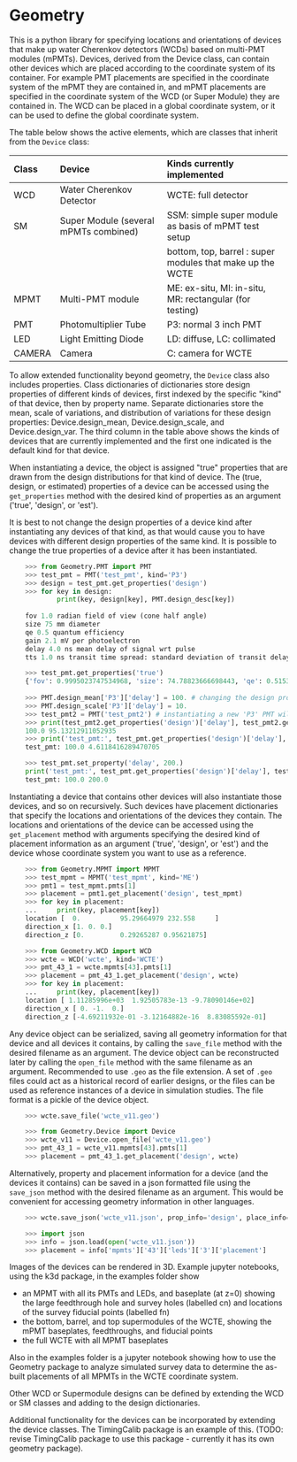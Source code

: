 # Geometry
This is a python library for specifying locations and orientations of devices that make up water Cherenkov
detectors (WCDs) based on multi-PMT modules (mPMTs). Devices, derived from the Device class, can contain other devices
which are placed according to the coordinate system of its container. For example PMT placements are specified in
the coordinate system of the mPMT they are contained in, and mPMT placements are specified in the coordinate system
of the WCD (or Super Module) they are contained in. The WCD can be placed in a global coordinate system, or it can
be used to define the global coordinate system.

The table below shows the active elements, which are classes that inherit from the `Device` class:

| Class | Device                                | Kinds currently implemented                               |
|:------|:--------------------------------------|:----------------------------------------------------------|
| WCD   | Water Cherenkov Detector              | WCTE: full detector                                       |
| SM    | Super Module (several mPMTs combined) | SSM: simple super module as basis of mPMT test setup      |
|       |                                       | bottom, top, barrel : super modules that make up the WCTE |
| MPMT  | Multi-PMT module                      | ME: ex-situ, MI: in-situ, MR: rectangular (for testing)   |
| PMT   | Photomultiplier Tube                  | P3: normal 3 inch PMT                                     |
| LED   | Light Emitting Diode                  | LD: diffuse, LC: collimated                               |
| CAMERA | Camera                               | C: camera for WCTE                                        |
To allow extended functionality beyond geometry, the `Device` class also includes properties.
Class dictionaries of dictionaries store design properties of different kinds of devices, first indexed by the 
specific "kind" of that device, then by property name. 
Separate dictionaries store the mean, scale of variations, and distribution of variations for these design properties: 
Device.design_mean, Device.design_scale, and Device.design_var.
The third column in the table above shows the kinds of devices that are currently implemented and the first one 
indicated is the default kind for that device.

When instantiating a device, the object is assigned "true" properties that are drawn from the design distributions for 
that kind of device.
The (true, design, or estimated) properties of a device can be accessed using the `get_properties` method with the 
desired kind of properties as an argument ('true', 'design', or 'est').

It is best to not change the design properties of a device kind after instantiating any devices of that kind, as that
would cause you to have devices with different design properties of the same kind.
It is possible to change the true properties of a device after it has been instantiated.

```python  
    >>> from Geometry.PMT import PMT
    >>> test_pmt = PMT('test_pmt', kind='P3')
    >>> design = test_pmt.get_properties('design')
    >>> for key in design:
            print(key, design[key], PMT.design_desc[key])
        
    fov 1.0 radian field of view (cone half angle)
    size 75 mm diameter
    qe 0.5 quantum efficiency
    gain 2.1 mV per photoelectron
    delay 4.0 ns mean delay of signal wrt pulse
    tts 1.0 ns transit time spread: standard deviation of transit delay

    >>> test_pmt.get_properties('true')
    {'fov': 0.9995023747534968, 'size': 74.78823666698443, 'qe': 0.5153263649689654, 'gain': 2.1558566901071807, 'delay': 3.959916692439508, 'tts': 0.9006637837841815}
    
    >>> PMT.design_mean['P3']['delay'] = 100. # changing the design properties of a device kind after one has already been instantiated as test_pmt (not recommended)
    >>> PMT.design_scale['P3']['delay'] = 10.
    >>> test_pmt2 = PMT('test_pmt2') # instantiating a new 'P3' PMT will use the new design properties
    >>> print(test_pmt2.get_properties('design')['delay'], test_pmt2.get_properties('true')['delay'])
    100.0 95.13212911052935
    >>> print('test_pmt:', test_pmt.get_properties('design')['delay'], test_pmt.get_properties('true')['delay']) # design value for P3 type PMTs has changed after test_pmt was instantiated
    test_pmt: 100.0 4.6118416289470705

    >>> test_pmt.set_property('delay', 200.)
    print('test_pmt:', test_pmt.get_properties('design')['delay'], test_pmt.get_properties('true')['delay'])
    test_pmt: 100.0 200.0
```

Instantiating a device that contains other devices will also instantiate those devices, and so on recursively.
Such devices have placement dictionaries that specify the locations and orientations of the devices they contain.
The locations and orientations of the device can be accessed using the `get_placement` method with arguments
specifying the desired kind of placement information as an argument ('true', 'design', or 'est') and the device whose
coordinate system you want to use as a reference.

```python
    >>> from Geometry.MPMT import MPMT
    >>> test_mpmt = MPMT('test_mpmt', kind='ME')
    >>> pmt1 = test_mpmt.pmts[1]
    >>> placement = pmt1.get_placement('design', test_mpmt)
    >>> for key in placement:
    ...     print(key, placement[key])
    location [  0.          95.29664979 232.558     ]
    direction_x [1. 0. 0.]
    direction_z [0.         0.29265287 0.95621875]

    >>> from Geometry.WCD import WCD
    >>> wcte = WCD('wcte', kind='WCTE')
    >>> pmt_43_1 = wcte.mpmts[43].pmts[1]
    >>> placement = pmt_43_1.get_placement('design', wcte)
    >>> for key in placement:
    ...     print(key, placement[key])
    location [ 1.11285996e+03  1.92505783e-13 -9.78090146e+02]
    direction_x [ 0. -1.  0.]
    direction_z [-4.69211932e-01 -3.12164882e-16  8.83085592e-01]
```

Any device object can be serialized, saving all geometry information for that device and all devices it contains, by
calling the `save_file` method with the desired filename as an argument. The device object can be reconstructed 
later by calling the `open_file` method with the same filename as an argument. Recommended to use `.geo` as the file
extension. A set of `.geo` files could act as a historical record of earlier designs, or the files can be used as 
reference instances of a device in simulation studies. The file format is a pickle of the device object.

```python
    >>> wcte.save_file('wcte_v11.geo')

    >>> from Geometry.Device import Device
    >>> wcte_v11 = Device.open_file('wcte_v11.geo')
    >>> pmt_43_1 = wcte_v11.mpmts[43].pmts[1]
    >>> placement = pmt_43_1.get_placement('design', wcte)
```

Alternatively, property and placement information for a device (and the devices it contains) can be saved in a json
formatted file using the `save_json` method with the desired filename as an argument. This would be convenient for 
accessing geometry information in other languages.

```python
    >>> wcte.save_json('wcte_v11.json', prop_info='design', place_info='design', devices='mpmts'))

    >>> import json
    >>> info = json.load(open('wcte_v11.json'))
    >>> placement = info['mpmts']['43']['leds']['3']['placement']
```

Images of the devices can be rendered in 3D. Example jupyter notebooks, using the k3d package, in the
examples folder show
 * an MPMT with all its PMTs and LEDs, and baseplate (at z=0) showing the large feedthrough hole
and survey holes (labelled cn) and locations of the survey fiducial points (labelled fn)
 * the bottom, barrel, and top supermodules of the WCTE, showing the mPMT baseplates, feedthroughs, and fiducial points
 * the full WCTE with all MPMT baseplates

Also in the examples folder is a jupyter notebook showing how to use the Geometry package to analyze simulated
survey data to determine the as-built placements of all MPMTs in the WCTE coordinate system.

Other WCD or Supermodule designs can be defined by extending the WCD or SM classes and adding to the 
design dictionaries.

Additional functionality for the devices can be incorporated by extending the device classes. The TimingCalib package
is an example of this. (TODO: revise TimingCalib package to use this package - currently it has its own geometry package).


